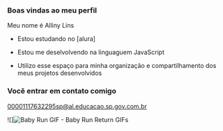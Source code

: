 ### Boas vindas ao meu perfil

Meu nome é Alliny Lins

- Estou estudando no [alura]

- Estou me deselvolvendo na linguaguem JavaScript

- Utilizo esse espaço para minha organização e compartilhamento dos meus projetos desenvolvidos

### Você entrar em contato comigo

00001117632295sp@al.educacao.sp.gov.com.br

![]<img src="https://media1.tenor.com/m/53DPTJCxAg4AAAAC/baby-run.gif" alt="Baby Run GIF - Baby Run Return GIFs"/>

